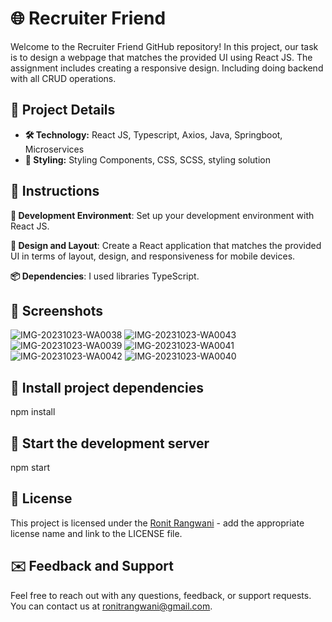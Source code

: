 # 🌐 Recruiter Friend
Welcome to the Recruiter Friend GitHub repository! In this project, our task is to design a webpage that matches the provided UI using React JS. The assignment includes creating a responsive design. Including doing backend with all CRUD operations.

## 📂 Project Details

- **🛠️ Technology:** React JS, Typescript, Axios, Java, Springboot, Microservices
- **💅 Styling:** Styling Components, CSS, SCSS, styling solution

## 📜 Instructions
**🔨 Development Environment**: Set up your development environment with React JS.

**🎨 Design and Layout**: Create a React application that matches the provided UI in terms of layout, design, and responsiveness for mobile devices.

**📦 Dependencies**: I used libraries TypeScript.

## 📸 Screenshots


![IMG-20231023-WA0038](https://github.com/Abhilasha-Jairath/recruiterFriend/assets/53110403/f13e3ae8-3a6d-44df-9977-ea659895171b)
![IMG-20231023-WA0043](https://github.com/Abhilasha-Jairath/recruiterFriend/assets/53110403/2d166b0e-2c28-4244-a1a7-302a38e9a76e)
![IMG-20231023-WA0039](https://github.com/Abhilasha-Jairath/recruiterFriend/assets/53110403/c0590a73-d423-4013-9602-cb5a33837702)
![IMG-20231023-WA0041](https://github.com/Abhilasha-Jairath/recruiterFriend/assets/53110403/910c25cc-0bd0-48b0-80aa-efd83d33c896)
![IMG-20231023-WA0042](https://github.com/Abhilasha-Jairath/recruiterFriend/assets/53110403/c99eea44-eedd-4e70-abd6-a5b41b976578)
![IMG-20231023-WA0040](https://github.com/Abhilasha-Jairath/recruiterFriend/assets/53110403/83b721ee-755c-4064-b53d-c72b9aa90dcb)

## 🚀 Install project dependencies
npm install

## 🏁 Start the development server
npm start

## 📄 License

This project is licensed under the [Ronit Rangwani](LICENSE.md) - add the appropriate license name and link to the LICENSE file.

## ✉️ Feedback and Support

Feel free to reach out with any questions, feedback, or support requests. You can contact us at [ronitrangwani@gmail.com](mailto:ronitrangwani@gmail.com).


